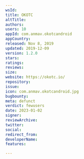 ```yaml
---
wsId: 
title: OKOTC
altTitle: 
authors: 
users: 10
appId: com.anmav.okotcandroid
appCountry: 
released: Nov 8, 2019
updated: 2019-12-09
version: 1.2.0
stars: 
ratings: 
reviews: 
size: 
website: https://okotc.io/
repository: 
issue: 
icon: com.anmav.okotcandroid.jpg
bugbounty: 
meta: defunct
verdict: fewusers
date: 2023-01-02
signer: 
reviewArchive: 
twitter: 
social: 
redirect_from: 
developerName: 
features: 

---
```


